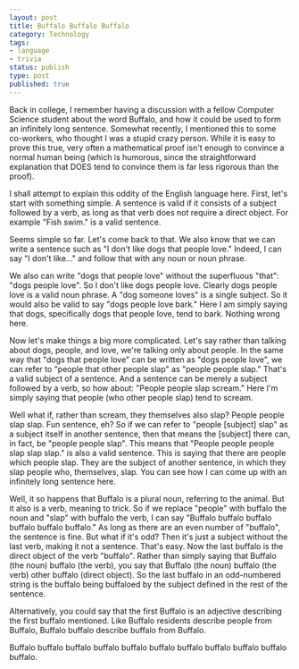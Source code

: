 ```yaml
---
layout: post
title: Buffalo Buffalo Buffalo
category: Technology
tags:
- language
- trivia
status: publish
type: post
published: true
---
```


Back in college, I remember having a discussion with a fellow Computer Science student about the word Buffalo, and how it could be used to form an infinitely long sentence.  Somewhat recently, I mentioned this to some co-workers, who thought I was a stupid crazy person.  While it is easy to prove this true, very often a mathematical proof isn't enough to convince a normal human being (which is humorous, since the straightforward explanation that DOES tend to convince them is far less rigorous than the proof).

I shall attempt to explain this oddity of the English language here.  First, let's start with something simple.  A sentence is valid if it consists of a subject followed by a verb, as long as that verb does not require a direct object.  For example "Fish swim." is a valid sentence.  

Seems simple so far.  Let's come back to that.  We also know that we can write a sentence such as "I don't like dogs that people love."  Indeed, I can say "I don't like..." and follow that with any noun or noun phrase.

We also can write "dogs that people love" without the superfluous "that": "dogs people love".  So I don't like dogs people love.  Clearly dogs people love is a valid noun phrase.  A "dog someone loves" is a single subject.  So it would also be valid to say "dogs people love bark."  Here I am simply saying that dogs, specifically dogs that people love, tend to bark.  Nothing wrong here.

Now let's make things a big more complicated.  Let's say rather than talking about dogs, people, and love, we're talking only about people.  In the same way that "dogs that people love" can be written as "dogs people love", we can refer to "people that other people slap" as "people people slap."  That's a valid subject of a sentence.  And a sentence can be merely a subject followed by a verb, so how about: "People people slap scream."  Here I'm simply saying that people (who other people slap) tend to scream.

Well what if, rather than scream, they themselves also slap?  People people slap slap.  Fun sentence, eh?  So if we can refer to "people [subject] slap" as a subject itself in another sentence, then that means the [subject] there can, in fact, be "people people slap".  This means that "People people people slap slap slap." is also a valid sentence.  This is saying that there are people which people slap.  They are the subject of another sentence, in which they slap people who, themselves, slap.  You can see how I can come up with an infinitely long sentence here.

Well, it so happens that Buffalo is a plural noun, referring to the animal.  But it also is a verb, meaning to trick.  So if we replace "people" with buffalo the noun and "slap" with buffalo the verb, I can say "Buffalo buffalo buffalo buffalo buffalo buffalo."  As long as there are an even number of "buffalo", the sentence is fine.  But what if it's odd?  Then it's just a subject without the last verb, making it not a sentence.  That's easy.  Now the last buffalo is the direct object of the verb "buffalo".  Rather than simply saying that Buffalo (the noun) buffalo (the verb), you say that Buffalo (the noun) buffalo (the verb) other buffalo (direct object).  So the last buffalo in an odd-numbered string is the buffalo being buffaloed by the subject defined in the rest of the sentence.

Alternatively, you could say that the first Buffalo is an adjective describing the first buffalo mentioned.  Like Buffalo residents describe people from Buffalo, Buffalo buffalo describe buffalo from Buffalo.

Buffalo buffalo buffalo buffalo buffalo buffalo buffalo buffalo buffalo buffalo buffalo.

